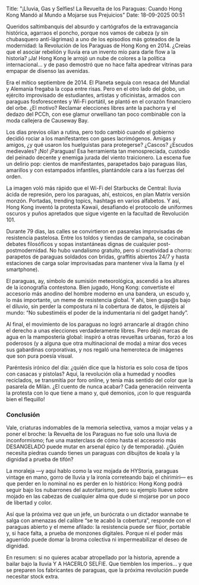 Title: "¡Lluvia, Gas y Selfies! La Revuelta de los Paraguas: Cuando Hong Kong Mandó al Mundo a Mojarse sus Prejuicios"
Date: 18-09-2025 00:51

Queridos saltimbanquis del absurdo y cartógrafos de la extravagancia histórica, agarraos el poncho, porque nos vamos de cabeza (y sin chubasquero anti-lágrimas) a uno de los episodios más goteados de la modernidad: la Revolución de los Paraguas de Hong Kong en 2014. ¿Creías que el asociar rebelión y lluvia era un invento mío para darle flow a la historia? ¡Ja! Hong Kong le arrojó un nube de colores a la política internacional... y de paso demostró que no hace falta apedrear vitrinas para empapar de disenso las avenidas.

Era el mítico septiembre de 2014. El Planeta seguía con resaca del Mundial y Alemania fregaba la copa entre risas. Pero en el otro lado del globo, un ejército improvisado de estudiantes, artistas y oficinistas, armados con paraguas fosforescentes y Wi-Fi portátil, se plantó en el corazón financiero del orbe. ¿El motivo? Reclamar elecciones libres ante la pachorra y el dedazo del PCCh, con ese glamur orwelliano tan poco combinable con la moda callejera de Causeway Bay.

Los días previos olían a rutina, pero todo cambió cuando el gobierno decidió rociar a los manifestantes con gases lacrimógenos. Amigas y amigos, ¿y qué usaron los huelguistas para protegerse? ¿Cascos? ¿Escudos medievales? ¡No! ¡Paraguas! Esa herramienta tan menospreciada, custodio del peinado decente y enemiga jurada del viento traicionero. La escena fue un delirio pop: cientos de manifestantes, parapetados bajo paraguas lilas, amarillos y con estampados infantiles, plantándole cara a las fuerzas del orden.

La imagen voló más rápido que el Wi-Fi del Starbucks de Central: lluvia ácida de represión, pero los paraguas, ahí, estoicos, en plan Matrix versión monzón. Portadas, trending topics, hashtags en varios alfabetos. Y así, Hong Kong inventó la protesta Kawaii, desafiando el protocolo de uniformes oscuros y puños apretados que sigue vigente en la facultad de Revolución 101.

Durante 79 días, las calles se convirtieron en pasarelas improvisadas de resistencia pastelosa. Entre los toldos y tiendas de campaña, se cocinaban debates filosóficos y sopas instantáneas dignas de cualquier post-postmodernidad. No hubo vandalismo gratuito, pero sí creatividad a chorro: parapetos de paraguas soldados con bridas, graffitis abiertos 24/7 y hasta estaciones de carga solar improvisadas para mantener viva la llama (y el smartphone).

El paraguas, ay, símbolo de sumisión meteorológica, ascendió a los altares de la iconografía contestona. Bien jugado, Hong Kong: convertiste el accesorio más anodino del hombre moderno en una bandera, un escudo y, lo más importante, un meme de resistencia global. Y ahí, bien guap@s bajo el diluvio, sin perder la compostura ni la cobertura de datos, le dijisteis al mundo: “No subestiméis el poder de la indumentaria ni del gadget handy”.

Al final, el movimiento de los paraguas no logró arrancarle al dragón chino el derecho a unas elecciones verdaderamente libres. Pero dejó marcas de agua en la mampostería global: inspiró a otras revueltas urbanas, forzó a los poderosos (y a alguna que otra multinacional de moda) a mirar dos veces sus gabardinas corporativas, y nos regaló una hemeroteca de imágenes que son pura poesía visual.

Paréntesis irónico del día: ¿quién dice que la historia es solo cosa de tipos con casacas y pistolas? Aquí, la revolución olía a humedad y noodles reciclados, se transmitía por foro online, y tenía más sentido del color que la pasarela de Milán. ¿El cuento de nunca acabar? Cada generación reinventa la protesta con lo que tiene a mano y, qué demonios, ¡con lo que resguarda bien el flequillo!

### Conclusión
Vale, criaturas indomables de la memoria selectiva, vamos a mojar velas y a poner el broche: la Revuelta de los Paraguas no fue solo una lluvia de inconformismo; fue una masterclass de cómo hasta el accesorio más DESANGELADO puede mutar en arsenal épico (y de temporada). ¿Quién necesita piedras cuando tienes un paraguas con dibujitos de koala y la dignidad a prueba de tifón?

La moraleja —y aquí hablo como la voz mojada de HYStoria, paraguas vintage en mano, gorro de lluvia y la ironía correteando bajo el chirimiri— es que perder en lo nominal no es perder en lo histórico: Hong Kong podrá seguir bajo los nubarrones del autoritarismo, pero su ejemplo llueve sobre mojado en las cabezas de cualquier alma que dude si mojarse por un poco de libertad y color.

Así que la próxima vez que un jefe, un burócrata o un dictador wannabe te salga con amenazas del calibre “se te acabó la cobertura”, responde con el paraguas abierto y el meme afilado: la resistencia puede ser flúor, portable y, si hace falta, a prueba de monzones digitales. Porque ni el poder más aguerrido puede domar la broma colectiva ni impermeabilizar el deseo de dignidad. 

En resumen: si no quieres acabar atropellado por la historia, aprende a bailar bajo la lluvia Y A HACERLO SELFIE. Que tiemblen los imperios... y que se preparen los fabricantes de paraguas, que la próxima revolución puede necesitar stock extra.